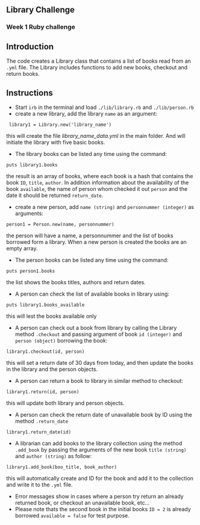 ## Library Challenge
### Week 1 Ruby challenge

Introduction
-------
The code creates a Library class that contains a list of books read from an `.yml` file. The Library includes functions to add new books, checkout and return books.

Instructions
-------
* Start `irb` in the terminal and load `./lib/library.rb` and `./lib/person.rb`
* create a new library, add the library `name` as an argument:
```
 library1 = Library.new('library_name')
 ```
 this will create the file _library_name_data.yml_ in the main folder. And will initiate the library with five basic books.
* The library books can be listed any time using the command:
```
puts library1.books
```
the result is an array of books, where each book is a hash that contains the book `ID`, `title`, `author`. In addition information about the availability of the book `available`, the name of person whom checked it out `person` and the date it should be returned `return_date`.
* create a new person, add `name (string)` and `personnummer (integer)` as arguments:
```
person1 = Person.new(name, personnummer)
```
the person will have a name, a personnummer and the list of books borrowed form a library. When a new person is created the books are an empty array.
* The person books can be listed any time using the command:
```
puts person1.books
```
the list shows the books titles, authors and return dates.
* A person can check the list of available books in library using:
```
puts library1.books_available
````
this will lest the books available only
* A person can check out a book from library by calling the Library method `.checkout` and passing argument of book `id (integer)` and `person (object)` borrowing the book:
```
library1.checkout(id, person)
```
this will set a return date of 30 days from today, and then update the books in the library and the person objects.
* A person can return a book to library in similar method to checkout:
```
library1.return(id, person)
```
this will update both library and person objects.
* A person can check the return date of unavailable book by ID using the method `.return_date`
```
library1.return_date(id)
```
* A librarian can add books to the library collection using the method `.add_book` by passing the arguments of the new book `title (string)` and `author (string)` as follow:
```
library1.add_book(boo_title, book_author)
```
this will automatically create and ID for the book and add it to the collection and write it to the `.yml` file.
* Error messages show in cases where a person try return an already returned book, or checkout an unavailable book, etc...
* Please note thats the second book in the initial books `ID = 2` is already borrowed `available = false` for test purpose.

